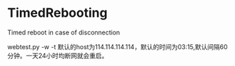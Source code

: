 # TimedRebooting
Timed reboot in case of disconnection

webtest.py -w <inputweb> -t <inputtime> 
默认的host为114.114.114.114，默认的时间为03:15,默认间隔60分钟。一天24小时均断网就会重启。
